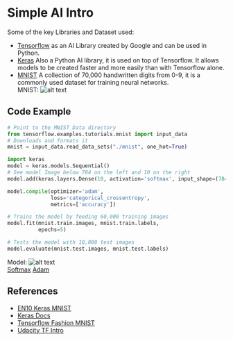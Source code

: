 # Simple AI Intro

Some of the key Libraries and Dataset used:     
* [Tensorflow](https://en.wikipedia.org/wiki/TensorFlow) as an AI Library created by Google and can be used in Python.    
* [Keras](https://en.wikipedia.org/wiki/Keras) Also a Python AI library, it is used on top of Tensorflow. It allows models to be created faster and more easily than with Tensorflow alone.   
* [MNIST](https://en.wikipedia.org/wiki/MNIST_database) A collection of 70,000 handwritten digits from 0-9, it is a commonly used dataset for training neural networks.   
MNIST: ![alt text](https://upload.wikimedia.org/wikipedia/commons/2/27/MnistExamples.png "MNIST")    

## Code Example
```python
# Point to the MNIST Data directory
from tensorflow.examples.tutorials.mnist import input_data
# Downloads and formats it
mnist = input_data.read_data_sets("./mnist", one_hot=True)

import keras
model = keras.models.Sequential()
# See model Image below 784 on the left and 10 on the right
model.add(keras.layers.Dense(10, activation='softmax', input_shape=(784,)))

model.compile(optimizer='adam', 
              loss='categorical_crossentropy',
              metrics=['accuracy'])

# Trains the model by feeding 60,000 training images
model.fit(mnist.train.images, mnist.train.labels,
          epochs=5)

# Tests the model with 10,000 test images
model.evaluate(mnist.test.images, mnist.test.labels)
```
Model: ![alt text](https://ml4a.github.io/images/figures/mnist_1layer.png "Model")  
[Softmax](https://en.wikipedia.org/wiki/Softmax_function)
[Adam](https://en.wikipedia.org/wiki/Stochastic_gradient_descent#Adam)

## References

* [EN10 Keras MNIST](https://github.com/EN10/KerasMNIST)
* [Keras Docs](https://keras.io/getting-started/sequential-model-guide)
* [Tensorflow Fashion MNIST](https://www.tensorflow.org/tutorials/keras/basic_classification)
* [Udacity TF Intro](https://eu.udacity.com/course/intro-to-tensorflow-for-deep-learning--ud187)
